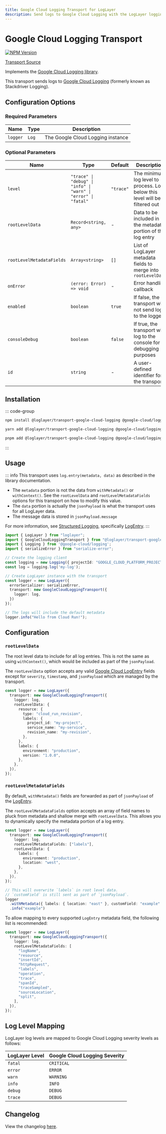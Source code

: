 ```yaml
---
title: Google Cloud Logging Transport for LogLayer
description: Send logs to Google Cloud Logging with the LogLayer logging library
---
```


# Google Cloud Logging Transport <Badge type="tip" text="Server" />

[![NPM Version](https://img.shields.io/npm/v/%40loglayer%2Ftransport-google-cloud-logging)](https://www.npmjs.com/package/@loglayer/transport-google-cloud-logging)

[Transport Source](https://github.com/loglayer/loglayer/tree/master/packages/transports/google-cloud-logging)

Implements the [Google Cloud Logging library](https://www.npmjs.com/package/@google-cloud/logging).

This transport sends logs to [Google Cloud Logging](https://cloud.google.com/logging) (formerly known as Stackdriver Logging).

## Configuration Options

### Required Parameters

| Name | Type | Description |
|------|------|-------------|
| `logger` | `Log` | The Google Cloud Logging instance |

### Optional Parameters

| Name | Type | Default | Description |
|------|------|---------|-------------|
| `level` | `"trace" \| "debug" \| "info" \| "warn" \| "error" \| "fatal"` | `"trace"` | The minimum log level to process. Logs below this level will be filtered out |
| `rootLevelData` | `Record<string, any>` | - | Data to be included in the metadata portion of the log entry |
| `rootLevelMetadataFields` | `Array<string>` | `[]` | List of LogLayer metadata fields to merge into `rootLevelData` |
| `onError` | `(error: Error) => void` | - | Error handling callback |
| `enabled` | `boolean` | `true` | If false, the transport will not send logs to the logger |
| `consoleDebug` | `boolean` | `false` | If true, the transport will log to the console for debugging purposes |
| `id` | `string` | - | A user-defined identifier for the transport |

## Installation

::: code-group

```bash [npm]
npm install @loglayer/transport-google-cloud-logging @google-cloud/logging serialize-error
```

```bash [yarn]
yarn add @loglayer/transport-google-cloud-logging @google-cloud/logging serialize-error
```

```bash [pnpm]
pnpm add @loglayer/transport-google-cloud-logging @google-cloud/logging serialize-error
```

:::

## Usage

::: info
This transport uses `log.entry(metadata, data)` as described in the library documentation.

- The `metadata` portion is not the data from `withMetadata()` or `withContext()`. See the `rootLevelData` and `rootLevelMetadataFields` options
  for this transport on how to modify this value.
- The `data` portion is actually the `jsonPayload` is what the transport uses for all LogLayer data.
- The message data is stored in `jsonPayload.message`

For more information, see [Structured Logging](https://cloud.google.com/logging/docs/structured-logging), specifically
[LogEntry](https://cloud.google.com/logging/docs/reference/v2/rest/v2/LogEntry).
:::

```typescript
import { LogLayer } from "loglayer";
import { GoogleCloudLoggingTransport } from "@loglayer/transport-google-cloud-logging";
import { Logging } from '@google-cloud/logging';
import { serializeError } from "serialize-error";

// Create the logging client
const logging = new Logging({ projectId: "GOOGLE_CLOUD_PLATFORM_PROJECT_ID" });
const log = logging.log('my-log');

// Create LogLayer instance with the transport
const logger = new LogLayer({
  errorSerializer: serializeError,
  transport: new GoogleCloudLoggingTransport({
    logger: log,
  })
});

// The logs will include the default metadata
logger.info("Hello from Cloud Run!");
```

## Configuration

### `rootLevelData`

The root level data to include for all log entries.
This is not the same as using `withContext()`, which would be included as part of the `jsonPayload`.

The `rootLevelData` option accepts any valid [Google Cloud LogEntry](https://cloud.google.com/logging/docs/reference/v2/rest/v2/LogEntry)
fields except for `severity`, `timestamp`, and `jsonPayload` which are managed by the transport.

```typescript
const logger = new LogLayer({
  transport: new GoogleCloudLoggingTransport({
    logger: log,
    rootLevelData: {
      resource: {
        type: "cloud_run_revision",
        labels: {
          project_id: "my-project",
          service_name: "my-service",
          revision_name: "my-revision",
        },
      },
      labels: {
        environment: "production",
        version: "1.0.0",
      },
    },
  }),
});
```

### `rootLevelMetadataFields`

By default, `withMetadata()` fields are forwarded as part of `jsonPayload` of the [LogEntry](https://cloud.google.com/logging/docs/reference/v2/rest/v2/LogEntry).

The `rootLevelMetadataFields` option accepts an array of field names to pluck from metadata and shallow merge with `rootLevelData`. This allows you to dynamically specify the metadata portion of a log entry.

```typescript
const logger = new LogLayer({
  transport: new GoogleCloudLoggingTransport({
    logger: log,
    rootLevelMetadataFields: ["labels"],
    rootLevelData: {
      labels: {
        environment: "production",
        location: "west",
      },
    },
  }),
});

// This will overwrite `labels` in root level data.
// `customField` is still sent as part of `jsonPayload`.
logger
  .withMetadata({ labels: { location: "east" }, customField: "example" })
  .info("example")
```

To allow mapping to every supported `LogEntry` metadata field, the following list is recommended:

```typescript
const logger = new LogLayer({
  transport: new GoogleCloudLoggingTransport({
    logger: log,
    rootLevelMetadataFields: [
      "logName",
      "resource",
      "insertId",
      "httpRequest",
      "labels",
      "operation",
      "trace",
      "spanId",
      "traceSampled",
      "sourceLocation",
      "split",
    ],
  }),
});
```

## Log Level Mapping

LogLayer log levels are mapped to Google Cloud Logging severity levels as follows:

| LogLayer Level | Google Cloud Logging Severity |
|---------------|------------------------------|
| `fatal` | `CRITICAL` |
| `error` | `ERROR` |
| `warn` | `WARNING` |
| `info` | `INFO` |
| `debug` | `DEBUG` |
| `trace` | `DEBUG` |

## Changelog

View the changelog [here](./changelogs/google-cloud-logging-changelog.md).
